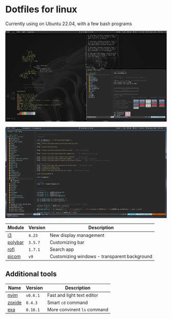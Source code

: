 # Dotfiles for linux
Currently using on Ubuntu 22.04, with a few bash programs

![Screenshot](assets/bg1.png)

![Screenshot](assets/nvim.png)

| Module | Version | Description
| -      | -       | -
| [i3](https://i3wm.org/) | `4.23`| New display management
| [polybar](https://github.com/polybar/polybar) | `3.5.7`| Customizing bar
| [rofi](https://github.com/davatorium/rofi) | `1.7.1`| Search app
| [picom](https://github.com/yshui/picom) | `v9`| Customizing windows - transparent background


## Additional tools

| Name | Version | Description
| - | - | -
| [nvim](https://github.com/neovim/neovim) | `v0.6.1` | Fast and light text editor
| [zoxide](https://github.com/ajeetdsouza/zoxide) | `0.4.3` | Smart `cd` command
| [exa](https://github.com/ogham/exa) | `0.10.1` | More convinent `ls` command

